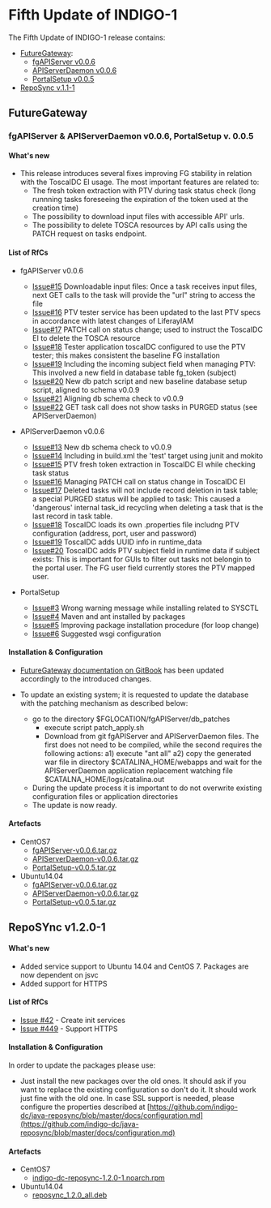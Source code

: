 # Fifth Update of INDIGO-1

The Fifth Update of INDIGO-1 release contains:
* [FutureGateway](#fg):
  * [fgAPIServer v0.0.6](#fg)
  * [APIServerDaemon v0.0.6](#fg)
  * [PortalSetup v0.0.5](#fg)
* [RepoSync v.1.1-1](#rs)

<!--
* [INDIGO IAM v. 0.4.0](#iam)
-->

## <a name="fg"></a>FutureGateway
### <a name="fgas"></a>fgAPIServer & APIServerDaemon v0.0.6, PortalSetup v. 0.0.5
#### What's new
* This release introduces several fixes improving FG stability in relation with the ToscaIDC EI usage. The most important features are related to:
  * The fresh token extraction with PTV during task status check (long runnning tasks foreseeing the expiration of the token used at the creation time)
  * The possibility to download input files with accessible API' urls. 
  * The possibility to delete TOSCA resources by API calls using the PATCH request on tasks endpoint.

#### List of RfCs
* fgAPIServer v0.0.6
  * [Issue#15](https://github.com/indigo-dc/fgAPIServer/issues/15) Downloadable input files: Once a task receives input files, next GET calls to the task will provide the "url" string to access the file
  * [Issue#16](https://github.com/indigo-dc/fgAPIServer/issues/16) PTV tester service has been updated to the last PTV specs in accordance with latest changes of LiferayIAM
  * [Issue#17](https://github.com/indigo-dc/fgAPIServer/issues/17) PATCH call on status change; used to instruct the ToscaIDC EI to delete the TOSCA resource
  * [Issue#18](https://github.com/indigo-dc/fgAPIServer/issues/18) Tester application toscaIDC configured to use the PTV tester; this makes consistent the baseline FG installation
  * [Issue#19](https://github.com/indigo-dc/fgAPIServer/issues/19) Including the incoming subject field when managing PTV: This involved a new field in database table fg_token (subject)
  * [Issue#20](https://github.com/indigo-dc/fgAPIServer/issues/20) New db patch script and new baseline database setup script, aligned to schema v0.0.9
  * [Issue#21](https://github.com/indigo-dc/fgAPIServer/issues/21) Aligning db schema check to v0.0.9
  * [Issue#22](https://github.com/indigo-dc/fgAPIServer/issues/22) GET task call does not show tasks in PURGED status (see APIServerDaemon)

* APIServerDaemon v0.0.6
  * [Issue#13](https://github.com/indigo-dc/APIServerDaemon/issues/13) New db schema check to v0.0.9
  * [Issue#14](https://github.com/indigo-dc/APIServerDaemon/issues/14) Including in build.xml the 'test' target using junit and mokito
  * [Issue#15](https://github.com/indigo-dc/APIServerDaemon/issues/15) PTV fresh token extraction in ToscaIDC EI while checking task status
  * [Issue#16](https://github.com/indigo-dc/APIServerDaemon/issues/16) Managing PATCH call on status change in ToscaIDC EI
  * [Issue#17](https://github.com/indigo-dc/APIServerDaemon/issues/17) Deleted tasks will not include record deletion in task table; a special PURGED status will be applied to task: This caused a 'dangerous' internal task_id recycling when deleting a task that is the last record in task table.
  * [Issue#18](https://github.com/indigo-dc/APIServerDaemon/issues/18) ToscaIDC loads its own .properties file includng PTV configuration (address, port, user and password)
  * [Issue#19](https://github.com/indigo-dc/APIServerDaemon/issues/19) ToscaIDC adds UUID info in runtime_data
  * [Issue#20](https://github.com/indigo-dc/APIServerDaemon/issues/20) ToscaIDC adds PTV subject field in runtime data if subject exists: This is important for GUIs to filter out tasks not belongin to the portal user. The FG user field currently stores the PTV mapped user.

* PortalSetup
  * [Issue#3](https://github.com/indigo-dc/PortalSetup/issues/3) Wrong warning message while installing related to SYSCTL
  * [Issue#4](https://github.com/indigo-dc/PortalSetup/issues/4) Maven and ant installed by packages
  * [Issue#5](https://github.com/indigo-dc/PortalSetup/issues/5) Improving package installation procedure (for loop change)
  * [Issue#6](https://github.com/indigo-dc/PortalSetup/issues/6) Suggested wsgi configuration

#### Installation & Configuration
* [FutureGateway documentation on GitBook](https://indigo-dc.gitbooks.io/futuregateway/content/) has been updated accordingly to the introduced changes.

* To update an existing system; it is requested to update the database with the patching mechanism as described below:
  * go to the directory $FGLOCATION/fgAPIServer/db_patches
    * execute script patch_apply.sh
    * Download from git fgAPIServer and APIServerDaemon files. The first does not need to be compiled, while the second requires the following actions:
      a1) execute "ant all"
      a2) copy the generated war file in directory $CATALINA_HOME/webapps and wait for the APIServerDaemon application replacement watching file $CATALNA_HOME/logs/catalina.out
  * During the update process it is important to do not overwrite existing configuration files or application directories
  * The update is now ready.

#### Artefacts
* CentOS7
  * [fgAPIServer-v0.0.6.tar.gz](http://repo.indigo-datacloud.eu/repository/indigo/1/centos7/SRPMS/tgz/fgAPIServer-v0.0.6.tar.gz)
  * [APIServerDaemon-v0.0.6.tar.gz](http://repo.indigo-datacloud.eu/repository/indigo/1/centos7/SRPMS/tgz/APIServerDaemon-v0.0.6.tar.gz)
  * [PortalSetup-v0.0.5.tar.gz](http://repo.indigo-datacloud.eu/repository/indigo/1/centos7/SRPMS/tgz/PortalSetup-v0.0.5.tar.gz)
* Ubuntu14.04
  * [fgAPIServer-v0.0.6.tar.gz](http://repo.indigo-datacloud.eu/repository/indigo/1/ubuntu/dists/trusty-updates/main/source/fgAPIServer-v0.0.6.tar.gz)
  * [APIServerDaemon-v0.0.6.tar.gz](http://repo.indigo-datacloud.eu/repository/indigo/1/ubuntu/dists/trusty-updates/main/source/APIServerDaemon-v0.0.6.tar.gz)
  * [PortalSetup-v0.0.5.tar.gz](http://repo.indigo-datacloud.eu/repository/indigo/1/ubuntu/dists/trusty-updates/main/source/PortalSetup-v0.0.5.tar.gz)


<!--
## <a name="iam"></a>INDIGO IAM v.0.5.0

#### What's new
* This release provides new functionality and some bug fixes

#### List of RfCs
* Groups are now encoded in the JSON returned by the IAM /userinfo endpoint as an array of group names.
* Group information is also exposed by the token introspection endpoint
* External authentication information (i.e. when a user authenticates with Google or SAML instead of username/password) is now provided in the JSON returned by the /userinfo endpoint
* The first incarnation of the administrative dashboard is now included in the service
* The first incarnation of the registration service is now included. The registration service implements a "self-register with admin approval" registration flow
* User passwords are now encoded in the database using the Bcrypt encoder
* A password forgotten service is now provided

* More information about bug fixes and other developments can be found on our [JIRA release board](https://issues.infn.it/jira/browse/INDIAM/fixforversion/13811) 

#### Installation & Configuration
* If the installation was done following the the instructions available in the [INDIGO-IAM Deployment and Administration Guide](https://indigo-dc.gitbooks.io/iam/content/doc/admin.html), please follow the following steps to upgrade:<br>
     ``` docker pull indigodatacloud/iam-login-service ``` <br>
     ``` docker stop iam-login-service ``` <br>
     ``` docker rm iam-login-service ``` <br>
     ``` docker run \  ``` <br>
     ```   --name iam-login-service --net=iam -p 8080:8080 \  ``` <br>
     ```   --env-file=/path/to//iam-login-service/env \  ``` <br>
     ```   -v /path/to//keystore.jks:/keystore.jks:ro \  ``` <br>
     ```   indigodatacloud/iam-login-service:indigo_1   ``` <br>

#### Artefacts
* Docker Container:
  * [indigodatacloud/iam-login-service:indigo_1](https://hub.docker.com/r/indigodatacloud/iam-login-service/tags/)

-->
## <a name="im"></a>RepoSYnc v1.2.0-1

#### What's new
* Added service support to Ubuntu 14.04 and CentOS 7. Packages are now dependent on jsvc
* Added support for HTTPS

#### List of RfCs

* [Issue #42](https://github.com/indigo-dc/java-reposync/issues/42) - Create init services
* [Issue #449](https://github.com/indigo-dc/java-reposync/issues/449) - Support HTTPS

#### Installation & Configuration
In order to update the packages please use:
* Just install the new packages over the old ones. It should ask if you want to replace the existing configuration so don't do it. It should work just 
fine with the old one. In case SSL support is needed, please configure the properties described at [https://github.com/indigo-dc/java-reposync/blob/master/docs/configuration.md](https://github.com/indigo-dc/java-reposync/blob/master/docs/configuration.md)


#### Artefacts
* CentOS7
  * [indigo-dc-reposync-1.2.0-1.noarch.rpm	](http://repo.indigo-datacloud.eu/repository/indigo/1/centos7/x86_64/updates/indigo-dc-reposync-1.2.0-1.noarch.rpm	)
* Ubuntu14.04
  * [reposync_1.2.0_all.deb](http://repo.indigo-datacloud.eu/repository/indigo/1/ubuntu/dists/trusty-updates/main/binary-amd64/reposync_1.2.0_all.deb)

<!--
* Container
  * [indigodatacloud/im:indigo_1](https://hub.docker.com/r/indigodatacloud/im/tags/)
-->  
